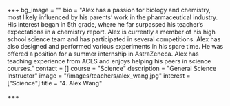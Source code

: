 +++
bg_image = ""
bio = "Alex has a passion for biology and chemistry, most likely influenced by his parents’ work in the pharmaceutical industry. His interest began in 5th grade, where he far surpassed his teacher’s expectations in a chemistry report. Alex is currently a member of his high school science team and has participated in several competitions. Alex has also designed and performed various experiments in his spare time. He was offered a position for a summer internship in AstraZeneca. Alex has teaching experience from ACLS and enjoys helping his peers in science courses."
contact = []
course = "Science"
description = "General Science Instructor"
image = "/images/teachers/alex_wang.jpg"
interest = ["Science"]
title = "4. Alex Wang"

+++
